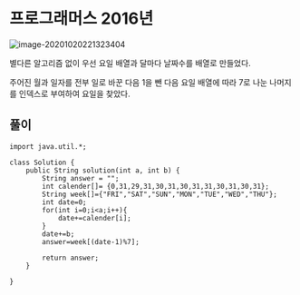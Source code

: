 # 프로그래머스 2016년

![image-20201020221323404](C:\Users\hw030\AppData\Roaming\Typora\typora-user-images\image-20201020221323404.png)







별다른 알고리즘 없이 우선 요일 배열과 달마다 날짜수를 배열로 만들었다.

주어진 월과 일자를 전부 일로 바꾼 다음 1을 뺀 다음 요일 배열에 따라 7로 나눈 나머지를 인덱스로 부여하여 요일을 찾았다.



## 풀이

```
import java.util.*;

class Solution {
    public String solution(int a, int b) {
        String answer = "";
        int calender[]= {0,31,29,31,30,31,30,31,31,30,31,30,31};
        String week[]={"FRI","SAT","SUN","MON","TUE","WED","THU"};
        int date=0;
        for(int i=0;i<a;i++){
            date+=calender[i];
        }
        date+=b;
        answer=week[(date-1)%7];
        
        return answer;
    }
    
}
```

